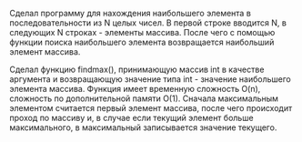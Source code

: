 Сделал программу для нахождения наибольшего элемента в последовательности из N целых чисел.
В первой строке вводится N, в следующих N строках - элементы массива. После чего с помощью функции поиска наибольшего элемента возвращается наибольший элемент массива.

Сделал функцию findmax(), принимающую массив int в качестве аргумента и возвращающую значение типа int - значение наибольшего элемента массива.
Функция имеет временную сложность O(n), сложность по дополнительной памяти O(1). 
Сначала максимальным элементом считается первый элемент массива, после чего происходит проход по массиву и, в случае если текущий элемент больше максимального, в максимальный записывается значение текущего.